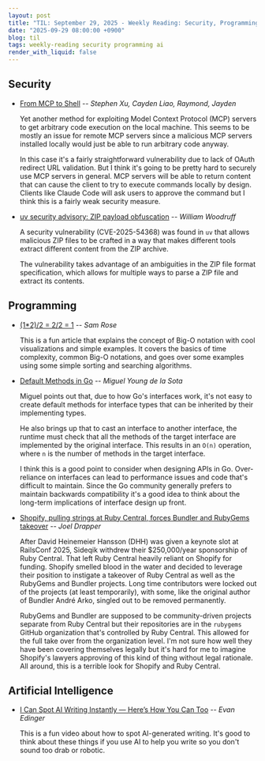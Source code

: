 ```yaml
---
layout: post
title: "TIL: September 29, 2025 - Weekly Reading: Security, Programming, and AI"
date: "2025-09-29 08:00:00 +0900"
blog: til
tags: weekly-reading security programming ai
render_with_liquid: false
---
```


## Security

- [From MCP to Shell](https://verialabs.com/blog/from-mcp-to-shell/) -- _Stephen
  Xu, Cayden Liao, Raymond, Jayden_

    Yet another method for exploiting Model Context Protocol (MCP) servers to
    get arbitrary code execution on the local machine. This seems to be mostly
    an issue for remote MCP servers since a malicious MCP servers installed
    locally would just be able to run arbitrary code anyway.

    In this case it's a fairly straightforward vulnerability due to lack of
    OAuth redirect URL validation. But I think it's going to be pretty hard to
    securely use MCP servers in general. MCP servers will be able to return
    content that can cause the client to try to execute commands locally by
    design. Clients like Claude Code will ask users to approve the command but I
    think this is a fairly weak security measure.

- [uv security advisory: ZIP payload
  obfuscation](https://astral.sh/blog/uv-security-advisory-cve-2025-54368) --
  _William Woodruff_

    A security vulnerability (CVE-2025-54368) was found in `uv` that allows
    malicious ZIP files to be crafted in a way that makes different tools
    extract different content from the ZIP archive.

    The vulnerability takes advantage of an ambiguities in the ZIP file format
    specification, which allows for multiple ways to parse a ZIP file and
    extract its contents.

## Programming

- [(1\*2)/2 = 2/2 = 1](https://samwho.dev/big-o/) -- _Sam Rose_

    This is a fun article that explains the concept of Big-O notation with cool
    visualizations and simple examples. It covers the basics of time complexity,
    common Big-O notations, and goes over some examples using some simple
    sorting and searching algorithms.

- [Default Methods in Go](https://mcyoung.xyz/2025/08/25/go-default-methods/) --
  _Miguel Young de la Sota_

    Miguel points out that, due to how Go's interfaces work, it's not easy to
    create default methods for interface types that can be inherited by their
    implementing types.

    He also brings up that to cast an interface to another interface, the
    runtime must check that all the methods of the target interface are
    implemented by the original interface. This results in an `O(n)` operation,
    where `n` is the number of methods in the target interface.

    I think this is a good point to consider when designing APIs in Go.
    Over-reliance on interfaces can lead to performance issues and code that's
    difficult to maintain. Since the Go community generally prefers to maintain
    backwards compatibility it's a good idea to think about the long-term
    implications of interface design up front.

- [Shopify, pulling strings at Ruby Central, forces Bundler and RubyGems
  takeover](https://joel.drapper.me/p/rubygems-takeover/) -- _Joel Drapper_

    After David Heinemeier Hansson (DHH) was given a keynote slot at RailsConf
    2025, Sideqik withdrew their $250,000/year sponsorship of Ruby Central. That
    left Ruby Central heavily reliant on Shopify for funding. Shopify smelled
    blood in the water and decided to leverage their position to instigate a
    takeover of Ruby Central as well as the RubyGems and Bundler projects. Long
    time contributors were locked out of the projects (at least temporarily),
    with some, like the original author of Bundler André Arko, singled out to be
    removed permanently.

    RubyGems and Bundler are supposed to be community-driven projects separate
    from Ruby Central but their repositories are in the `rubygems` GitHub
    organization that's controlled by Ruby Central. This allowed for the full
    take over from the organization level. I'm not sure how well they have been
    covering themselves legally but it's hard for me to imagine Shopify's
    lawyers approving of this kind of thing without legal rationale. All around,
    this is a terrible look for Shopify and Ruby Central.

## Artificial Intelligence

- [I Can Spot AI Writing Instantly — Here’s How You Can
  Too](https://www.youtube.com/watch?v=9Ch4a6ffPZY) -- _Evan Edinger_

    This is a fun video about how to spot AI-generated writing. It's good to
    think about these things if you use AI to help you write so you don't sound
    too drab or robotic.
